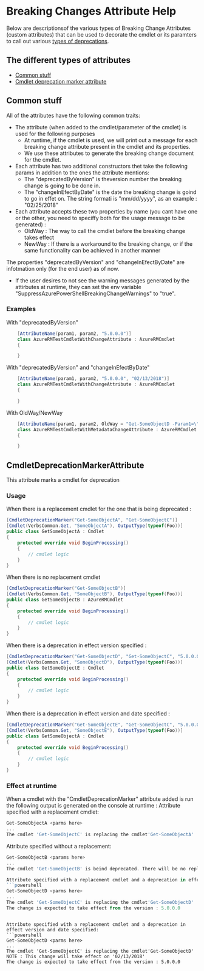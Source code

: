 # Breaking Changes Attribute Help

Below are descriptionsof the various types of Breaking Change Attributes (custom attributes) that can be used to decorate the cmdlet or its paramters to call out various [types of deprecations](https://github.com/praries880/azure-powershell/blob/breakingchangeattribute/documentation/breaking-changes/breaking-changes-definition.md).

## The different types of attributes

- [Common stuff](#common-stuff)
- [Cmdlet deprecation marker attribute](#cmdletdeprecationmarkerattribute)

## Common stuff

All of the attributes have the following common traits:
- The attribute (when added to the cmdlet/parameter of the cmdlet) is used for the following purposes
  - At runtime, if the cmdlet is used, we will print out a message for each breaking change attribute present in the cmdlet and its properties.
  - We use these attributes to generate the breaking change document for the cmdlet.
- Each attribute has two additional constructors thet take the following params in addition to the ones the attribute mentions:
  - The "deprecatedByVersion" is theversion number the breaking change is going to be done in.
  - The "changeInEfectByDate" is the date the breaking change is goind to go in effet on. The string formati is "mm/dd/yyyy", as an example : "02/25/2018"
- Each attribute accepts these two properties by name (you cant have one or the other, you need to speciffy both for the usage message to be generated) :
   - OldWay : The way to call the cmdlet before the breaking change takes effect
   - NewWay : If there is a workaround to the breaking change, or if the same functionality can be achieved in another manner

The properties "deprecatedByVersion" and "changeInEfectByDate" are infotmation only (for the end user) as of now.

- If the user desires to not see the warning messages generated by the attirbutes at runtime, they can set the env variable "SuppressAzurePowerShellBreakingChangeWarnings" to "true".


### Examples
With "deprecatedByVersion"
```cs
    [AttributeName(param1, param2, "5.0.0.0")]
    class AzureRMTestCmdletWithChangeAttribute : AzureRMCmdlet
    {

    }
```

With "deprecatedByVersion" and "changeInEfectByDate"
```cs
    [AttributeName(param1, param2, "5.0.0.0", "02/13/2018")]
    class AzureRMTestCmdletWithChangeAttribute : AzureRMCmdlet
    {

    }
```

With OldWay/NewWay
```cs
    [AttributeName(param1, param2, OldWay = "Get-SomeObjectD -Param1=\"blah\"", NewWay = "Get-SomeObjectE -Param1=\"blah\" -Param2=\"Yo Yo\"")]
    class AzureRMTestCmdletWithMetadataChangeAttribute : AzureRMCmdlet
    {

    }
```

## CmdletDeprecationMarkerAttribute

This attribute marks a cmdlet for deprecation

### Usage

When there is a replacement cmdlet for the one that is being deprecated :
```cs
[CmdletDeprecationMarker("Get-SomeObjectA", "Get-SomeObjectC")]
[Cmdlet(VerbsCommon.Get, "SomeObjectA"), OutputType(typeof(Foo))]
public class GetSomeObjectA : Cmdlet
{
    protected override void BeginProcessing()
    {
        // cmdlet logic
    }
}
```

When there is no replacement cmdlet
```cs
[CmdletDeprecationMarker("Get-SomeObjectB")]
[Cmdlet(VerbsCommon.Get, "SomeObjectB"), OutputType(typeof(Foo))]
public class GetSomeObjectB : AzureRMCmdlet
{
    protected override void BeginProcessing()
    {
        // cmdlet logic
    }
}
```

When there is a deprecation in effect version specified :
```cs
[CmdletDeprecationMarker("Get-SomeObjectD", "Get-SomeObjectC", "5.0.0.0")]
[Cmdlet(VerbsCommon.Get, "SomeObjectD"), OutputType(typeof(Foo))]
public class GetSomeObjectE : Cmdlet
{
    protected override void BeginProcessing()
    {
        // cmdlet logic
    }
}
```

When there is a deprecation in effect version and date specified :
```cs
[CmdletDeprecationMarker("Get-SomeObjectE", "Get-SomeObjectC", "5.0.0.0", "02/13/2018")]
[Cmdlet(VerbsCommon.Get, "SomeObjectE"), OutputType(typeof(Foo))]
public class GetSomeObjectA : Cmdlet
{
    protected override void BeginProcessing()
    {
        // cmdlet logic
    }
}
```

### Effect at runtime

When a cmdlet with the "CmdletDeprecationMarker" attribute added is run the following output is generated on the console at runtime :
Attribute specified with a replacement cmdlet:
```powershell
Get-SomeObjectA <parms here>
...
The cmdlet 'Get-SomeObjectC' is replacing the cmdlet'Get-SomeObjectA'
```

Attribute specified without a replacement:
```powershell
Get-SomeObjectB <params here>
...
The cmdlet 'Get-SomeObjectB' is beind deprecated. There will be no replacement for it.

Attribute specified with a replacement cmdlet and a deprecation in effect version specified:
```powershell
Get-SomeObjectD <parms here>
...
The cmdlet 'Get-SomeObjectC' is replacing the cmdlet'Get-SomeObjectD'
The change is expected to take effect from the version : 5.0.0.0
```
```

Attribute specified with a replacement cmdlet and a deprecation in effect version and date specified:
```powershell
Get-SomeObjectD <parms here>
...
The cmdlet 'Get-SomeObjectC' is replacing the cmdlet'Get-SomeObjectD'
NOTE : This change will take effect on '02/13/2018'
The change is expected to take effect from the version : 5.0.0.0
```
```